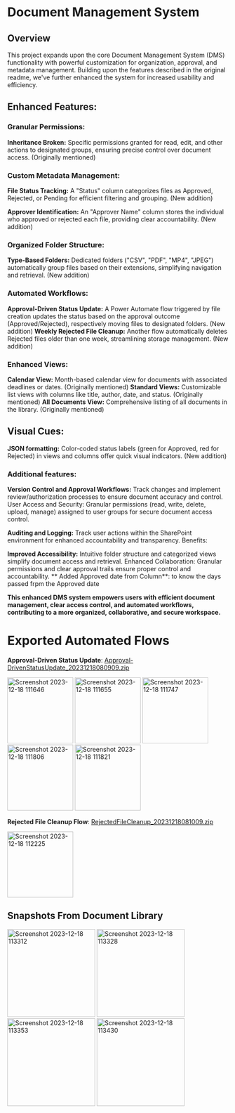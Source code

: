 # Document Management System

## Overview

This project expands upon the core Document Management System (DMS) functionality with powerful customization for organization, approval, and metadata management. Building upon the features described in the original readme, we've further enhanced the system for increased usability and efficiency.

## Enhanced Features:

### Granular Permissions:

**Inheritance Broken:** Specific permissions granted for read, edit, and other actions to designated groups, ensuring precise control over document access. (Originally mentioned)
### Custom Metadata Management:

**File Status Tracking:** A "Status" column categorizes files as Approved, Rejected, or Pending for efficient filtering and grouping. (New addition)

**Approver Identification:** An "Approver Name" column stores the individual who approved or rejected each file, providing clear accountability. (New addition)

### Organized Folder Structure:

**Type-Based Folders:** Dedicated folders ("CSV", "PDF", "MP4", "JPEG") automatically group files based on their extensions, simplifying navigation and retrieval. (New addition)
### Automated Workflows:

**Approval-Driven Status Update:** A Power Automate flow triggered by file creation updates the status based on the approval outcome (Approved/Rejected), respectively moving files to designated folders. (New addition)
**Weekly Rejected File Cleanup:** Another flow automatically deletes Rejected files older than one week, streamlining storage management. (New addition)

### Enhanced Views:

**Calendar View:** Month-based calendar view for documents with associated deadlines or dates. (Originally mentioned)
**Standard Views:** Customizable list views with columns like title, author, date, and status. (Originally mentioned)
**All Documents View:** Comprehensive listing of all documents in the library. (Originally mentioned)
## Visual Cues:

**JSON formatting:** Color-coded status labels (green for Approved, red for Rejected) in views and columns offer quick visual indicators. (New addition)


### Additional features:

**Version Control and Approval Workflows:** Track changes and implement review/authorization processes to ensure document accuracy and control.
User Access and Security: Granular permissions (read, write, delete, upload, manage) assigned to user groups for secure document access control.

**Auditing and Logging:** Track user actions within the SharePoint environment for enhanced accountability and transparency.
Benefits:

**Improved Accessibility:** Intuitive folder structure and categorized views simplify document access and retrieval.
Enhanced Collaboration: Granular permissions and clear approval trails ensure proper control and accountability.
** Added Approved date from Column**: to know the days passed frpm the Approved date 

**This enhanced DMS system empowers users with efficient document management, clear access control, and automated workflows, contributing to a more organized, collaborative, and secure workspace.**
# Exported  Automated Flows


**Approval-Driven Status Update**: 
[Approval-DrivenStatusUpdate_20231218080909.zip](https://github.com/CodePointCreativesPowerPlatform/Project-1-Document-Management-/files/13701083/Approval-DrivenStatusUpdate_20231218080909.zip)

<img width="150" alt="Screenshot 2023-12-18 111646" src="https://github.com/CodePointCreativesPowerPlatform/Project-1-Document-Management-/assets/89215713/c27cff73-1042-4681-83d0-61c6fced4841">
<img width="150" alt="Screenshot 2023-12-18 111655" src="https://github.com/CodePointCreativesPowerPlatform/Project-1-Document-Management-/assets/89215713/41d35592-1c2c-4460-9150-096bdaffd6f4">
<img width="150" alt="Screenshot 2023-12-18 111747" src="https://github.com/CodePointCreativesPowerPlatform/Project-1-Document-Management-/assets/89215713/9d4fdabb-5edf-4c59-864e-17fcf1e87571">
<img width="150" alt="Screenshot 2023-12-18 111806" src="https://github.com/CodePointCreativesPowerPlatform/Project-1-Document-Management-/assets/89215713/b4b457d4-146f-46f8-8628-e8744a59b87d">
<img width="150" alt="Screenshot 2023-12-18 111821" src="https://github.com/CodePointCreativesPowerPlatform/Project-1-Document-Management-/assets/89215713/2ca33f1f-7027-4829-ae26-54760735621f">

**Rejected File Cleanup Flow**:
[RejectedFileCleanup_20231218081009.zip](https://github.com/CodePointCreativesPowerPlatform/Project-1-Document-Management-/files/13701081/RejectedFileCleanup_20231218081009.zip)


<img width="150" alt="Screenshot 2023-12-18 112225" src="https://github.com/CodePointCreativesPowerPlatform/Project-1-Document-Management-/assets/89215713/83566cd5-1931-4eee-aa42-2539b79cc379">

## Snapshots From Document Library

<img width="200" alt="Screenshot 2023-12-18 113312" src="https://github.com/CodePointCreativesPowerPlatform/Project-1-Document-Management-/assets/89215713/5526a703-fbc2-48e1-b160-dda9343face7">
<img width="200" alt="Screenshot 2023-12-18 113328" src="https://github.com/CodePointCreativesPowerPlatform/Project-1-Document-Management-/assets/89215713/92949b7d-9221-4d31-982f-4d4a2f869de5">
<img width="200" alt="Screenshot 2023-12-18 113353" src="https://github.com/CodePointCreativesPowerPlatform/Project-1-Document-Management-/assets/89215713/831c71a0-62a1-4e96-a9a3-6035a9b94227">
<img width="200" alt="Screenshot 2023-12-18 113430" src="https://github.com/CodePointCreativesPowerPlatform/Project-1-Document-Management-/assets/89215713/8dfbaab0-4afa-4485-8a15-56bb89073474">




